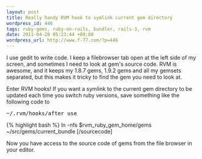 ```yaml
--- 
layout: post
title: Really handy RVM hook to symlink current gem directory
wordpress_id: 446
tags: ruby-gems, ruby-on-rails, bundler, rails-3, rvm
date: 2011-04-28 05:23:44 +08:00
wordpress_url: http://www.f-77.com/?p=446
---
```

I use gedit to write code. I keep a filebrowser tab open at the left side of my screen, and sometimes I need to look at gem's source code. RVM is awesome, and it keeps my 1.8.7 gems, 1.9.2 gems and all my gemsets separated, but this makes it tricky to find the gem you need to look at.

Enter RVM hooks! If you want a symlink to the current gem directory to be updated each time you switch ruby versions, save something like the following code to <pre>~/.rvm/hooks/after_use</pre>

{% highlight bash %}
ln -nfs $rvm_ruby_gem_home/gems ~/src/gems/current_bundle
[/sourcecode]



Now you have access to the source code of gems from the file browser in your editor.

